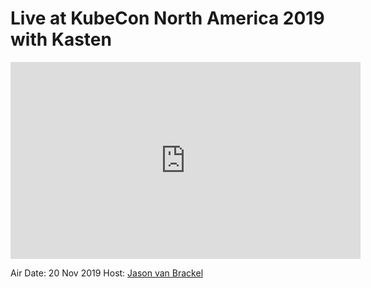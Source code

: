 # Live at KubeCon North America 2019 with Kasten

<iframe width="560" height="315" src="https://www.youtube.com/embed/vA9BxEzWqU8" frameborder="0" allow="accelerometer; autoplay; encrypted-media; gyroscope; picture-in-picture" allowfullscreen></iframe>

Air Date: 20 Nov 2019
Host: [Jason van Brackel](twitter.com/jasonvanbrackel)
